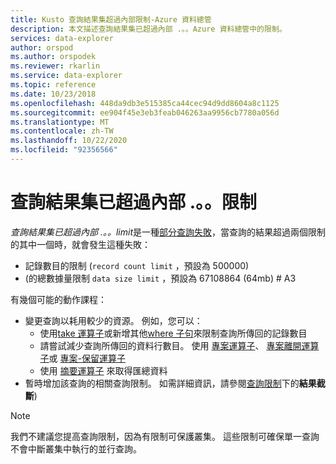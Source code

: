 ```yaml
---
title: Kusto 查詢結果集超過內部限制-Azure 資料總管
description: 本文描述查詢結果集已超過內部 .。。Azure 資料總管中的限制。
services: data-explorer
author: orspod
ms.author: orspodek
ms.reviewer: rkarlin
ms.service: data-explorer
ms.topic: reference
ms.date: 10/23/2018
ms.openlocfilehash: 448da9db3e515385ca44cec94d9dd8604a8c1125
ms.sourcegitcommit: ee904f45e3eb3feab046263aa9956cb7780a056d
ms.translationtype: MT
ms.contentlocale: zh-TW
ms.lasthandoff: 10/22/2020
ms.locfileid: "92356566"
---
```

# <a name="query-result-set-has-exceeded-the-internal--limit"></a>查詢結果集已超過內部 .。。限制

*查詢結果集已超過內部 .。。limit*是一種[部分查詢失敗](partialqueryfailures.md)，當查詢的結果超過兩個限制的其中一個時，就會發生這種失敗：
* 記錄數目的限制 (`record count limit` ，預設為 500000) 
*  (的總數據量限制 `data size limit` ，預設為 67108864 (64mb) # A3

有幾個可能的動作課程：

* 變更查詢以耗用較少的資源。 
  例如，您可以：
  * 使用[take 運算子](../query/takeoperator.md)或新增其他[where 子句](../query/whereoperator.md)來限制查詢所傳回的記錄數目
  * 請嘗試減少查詢所傳回的資料行數目。 使用 [專案運算子](../query/projectoperator.md)、 [專案離開運算子](../query/projectawayoperator.md)或 [專案-保留運算子](../query/project-keep-operator.md)
  * 使用 [摘要運算子](../query/summarizeoperator.md) 來取得匯總資料
* 暫時增加該查詢的相關查詢限制。 如需詳細資訊，請參閱[查詢限制](querylimits.md)下的**結果截斷**) 

 > [!NOTE] 
 > 我們不建議您提高查詢限制，因為有限制可保護叢集。 這些限制可確保單一查詢不會中斷叢集中執行的並行查詢。
  
